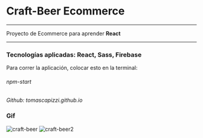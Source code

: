 # Craft-Beer Ecommerce
***
Proyecto de Ecommerce para aprender **React**
***
### Tecnologías aplicadas: React, Sass, Firebase

Para correr la aplicación, colocar esto en la terminal:

###### npm-start

*Github: tomascapizzi.github.io*

### Gif
![craft-beer](https://user-images.githubusercontent.com/74205827/144537885-a4b85aec-66ae-4714-a5cd-02efb9fda3a2.PNG)
![craft-beer2](https://user-images.githubusercontent.com/74205827/144537893-89f708ae-9841-474e-8468-41adc56890db.PNG)
